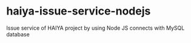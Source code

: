 # haiya-issue-service-nodejs
Issue service of HAIYA project by using Node JS connects with MySQL database
